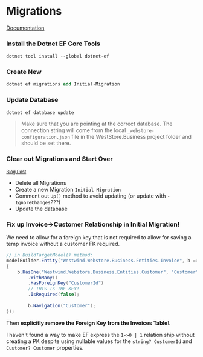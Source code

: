 # Migrations

[Documentation](https://learn.microsoft.com/en-us/ef/core/managing-schemas/migrations/?tabs=dotnet-core-cli)


### Install the Dotnet EF Core Tools

```ps
dotnet tool install --global dotnet-ef
```

### Create New

```ps
dotnet ef migrations add Initial-Migration
```

### Update Database

```ps
dotnet ef database update
```

> Make sure that you are pointing at the correct database. The connection string will come from the local `_webstore-configuration.json` file in the WestStore.Business project folder and should be set there.

### Clear out Migrations and Start Over

<small>[Blog Post](https://weblog.west-wind.com/posts/2016/Jan/13/Resetting-Entity-Framework-Migrations-to-a-clean-Slate)</small>

* Delete all Migrations
* Create a new Migration `Initial-Migration`
* Comment out `Up()` method to avoid updating  (or update with `-IgnoreChanges`???)
* Update the database  



### Fix up Invoice->Customer Relationship in Initial Migration!
We need to allow for a foreign key that is not required to allow for saving a temp invoice without a customer FK required.

```csharp
// in BuildTargetModel() method:
modelBuilder.Entity("Westwind.Webstore.Business.Entities.Invoice", b =>
{
    b.HasOne("Westwind.Webstore.Business.Entities.Customer", "Customer")
        .WithMany()
        .HasForeignKey("CustomerId")
        // THIS IS THE KEY!
        .IsRequired(false);
        
        b.Navigation("Customer");
});
```

Then **explicitly remove the Foreign Key from the Invoices Table**!.

I haven't found a way to make EF express the `1->0 | 1` relation ship without creating a PK despite using nullable values for the `string? CustomerId` and `Customer? Customer` properties.